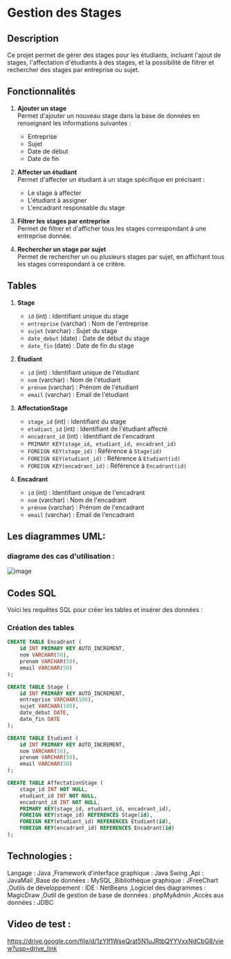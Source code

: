 # Gestion des Stages

## Description
Ce projet permet de gérer des stages pour les étudiants, incluant l'ajout de stages, l'affectation d'étudiants à des stages, et la possibilité de filtrer et rechercher des stages par entreprise ou sujet.
## Fonctionnalités

1. **Ajouter un stage**  
   Permet d'ajouter un nouveau stage dans la base de données en renseignant les informations suivantes :  
   - Entreprise  
   - Sujet  
   - Date de début  
   - Date de fin  

2. **Affecter un étudiant**  
   Permet d'affecter un étudiant à un stage spécifique en précisant :  
   - Le stage à affecter  
   - L'étudiant à assigner  
   - L'encadrant responsable du stage  

3. **Filtrer les stages par entreprise**  
   Permet de filtrer et d'afficher tous les stages correspondant à une entreprise donnée.

4. **Rechercher un stage par sujet**  
   Permet de rechercher un ou plusieurs stages par sujet, en affichant tous les stages correspondant à ce critère.

## Tables

1. **Stage**
   - `id` (int) : Identifiant unique du stage
   - `entreprise` (varchar) : Nom de l'entreprise
   - `sujet` (varchar) : Sujet du stage
   - `date_debut` (date) : Date de début du stage
   - `date_fin` (date) : Date de fin du stage

2. **Étudiant**
   - `id` (int) : Identifiant unique de l'étudiant
   - `nom` (varchar) : Nom de l'étudiant
   - `prénom` (varchar) : Prénom de l'étudiant
   - `email` (varchar) : Email de l'étudiant

3. **AffectationStage**
   - `stage_id` (int) : Identifiant du stage
   - `etudiant_id` (int) : Identifiant de l'étudiant affecté
   - `encadrant_id` (int) : Identifiant de l'encadrant
   - `PRIMARY KEY(stage_id, etudiant_id, encadrant_id)`
   - `FOREIGN KEY(stage_id)` : Référence à `Stage(id)`
   - `FOREIGN KEY(etudiant_id)` : Référence à `Etudiant(id)`
   - `FOREIGN KEY(encadrant_id)` : Référence à `Encadrant(id)`

4. **Encadrant**
   - `id` (int) : Identifiant unique de l'encadrant
   - `nom` (varchar) : Nom de l'encadrant
   - `prénom` (varchar) : Prénom de l'encadrant
   - `email` (varchar) : Email de l'encadrant
## Les diagrammes UML:
 ### diagrame des cas d'utilisation :
 ![image](https://github.com/user-attachments/assets/3aef68e0-d15b-4f09-9f4a-4c65d86f3dc9)

## Codes SQL

Voici les requêtes SQL pour créer les tables et insérer des données :

### Création des tables
```sql
CREATE TABLE Encadrant (
    id INT PRIMARY KEY AUTO_INCREMENT,
    nom VARCHAR(50),
    prenom VARCHAR(50),
    email VARCHAR(50)
);

CREATE TABLE Stage (
    id INT PRIMARY KEY AUTO_INCREMENT,
    entreprise VARCHAR(100),
    sujet VARCHAR(100),
    date_debut DATE,
    date_fin DATE
);

CREATE TABLE Etudiant (
    id INT PRIMARY KEY AUTO_INCREMENT,
    nom VARCHAR(50),
    prenom VARCHAR(50),
    email VARCHAR(50)
);

CREATE TABLE AffectationStage (
    stage_id INT NOT NULL,
    etudiant_id INT NOT NULL,
    encadrant_id INT NOT NULL,
    PRIMARY KEY(stage_id, etudiant_id, encadrant_id),
    FOREIGN KEY(stage_id) REFERENCES Stage(id),
    FOREIGN KEY(etudiant_id) REFERENCES Etudiant(id),
    FOREIGN KEY(encadrant_id) REFERENCES Encadrant(id)
);
```
## Technologies :
Langage : Java
,Framework d'interface graphique : Java Swing
,Api : JavaMail
,Base de données : MySQL
,Bibliothèque graphique : JFreeChart
,Outils de développement :
    IDE : NetBeans
    ,Logiciel des diagrammes : MagicDraw
    ,Outil de gestion de base de données : phpMyAdmin
,Accès aux données : JDBC


## Video de test :
https://drive.google.com/file/d/1zYIf1WseQrat5N1uJRtbQYYVxxNdCbG8/view?usp=drive_link

